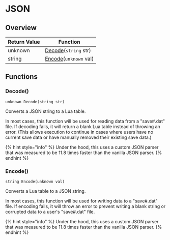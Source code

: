 # JSON

## Overview

| Return Value | Function                                |
| ------------ | --------------------------------------- |
| unknown      | [Decode](json.md#decode)(`string` str)  |
| string       | [Encode](json.md#encode)(`unknown` val) |

## Functions

### Decode()

`unknown Decode(string str)`

Converts a JSON string to a Lua table.

In most cases, this function will be used for reading data from a "save#.dat" file. If decoding fails, it will return a blank Lua table instead of throwing an error. (This allows execution to continue in cases where users have no current save data or have manually removed their existing save data.)

{% hint style="info" %}
Under the hood, this uses a custom JSON parser that was measured to be 11.8 times faster than the vanilla JSON parser.
{% endhint %}

### Encode()

`string Encode(unknown val)`

Converts a Lua table to a JSON string.

In most cases, this function will be used for writing data to a "save#.dat" file. If encoding fails, it will throw an error to prevent writing a blank string or corrupted data to a user's "save#.dat" file.

{% hint style="info" %}
Under the hood, this uses a custom JSON parser that was measured to be 11.8 times faster than the vanilla JSON parser.
{% endhint %}

